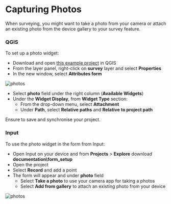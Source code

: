 # Capturing Photos

When surveying, you might want to take a photo from your camera or attach an existing photo from the device gallery to your survey feature.

### QGIS

To set up a photo widget:

  - Download and open [this example project](https://public.cloudmergin.com/projects/documentation/form_setup/tree) in QGIS
  - From the layer panel, right-click on **survey** layer and select **Properties**
  - In the new window, select **Attributes form**

![photos](images/qgis_forms_photo.png)

  - Select **photo** field under the right column (**Available Widgets**)
  - Under the **Widget Display**, from **Widget Type** section:
    - From the drop-down menu, select **Attachment**
    - Under **Path**, select **Relative paths** and **Relative to project path**

Ensure to save and synchronise your project.

### Input

To use the photo widget in the form from Input:

- Open Input on your device and from **Projects** > **Explore** download **documentation\form_setup**
- Open the project
- Select **Record** and add a point
- The form will appear and under **photo** field
  - Select **Take a photo** to use your camera app for taking a photos
  - Select **Add from gallery** to attach an existing photo from your device

![photos](images/input_forms_photo.png)
